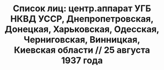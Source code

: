---
title: 'Список лиц: центр.аппарат УГБ НКВД УССР, Днепропетровская, Донецкая, Харьковская,
  Одесская, Черниговская, Винницкая, Киевская области // 25 августа 1937 года'
description: РГАСПИ, ф.17, т.2, оп.171, дело 410, лист 283
images:
- /disk/pictures/v02/17-171-410-283.jpg
- /disk/pictures/v02/17-171-410-284.jpg
- /disk/pictures/v02/17-171-410-285.jpg
- /disk/pictures/v02/17-171-410-286.jpg
- /disk/pictures/v02/17-171-410-287.jpg
- /disk/pictures/v02/17-171-410-288.jpg
---